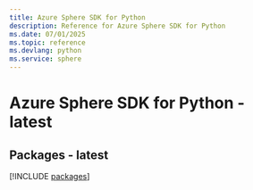 ```yaml
---
title: Azure Sphere SDK for Python
description: Reference for Azure Sphere SDK for Python
ms.date: 07/01/2025
ms.topic: reference
ms.devlang: python
ms.service: sphere
---
```

# Azure Sphere SDK for Python - latest
## Packages - latest
[!INCLUDE [packages](sphere-index.md)]